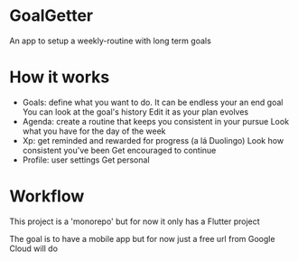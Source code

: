 # GoalGetter

An app to setup a weekly-routine with long term goals

# How it works

- Goals: define what you want to do. It can be endless your an end goal
    You can look at the goal's history
    Edit it as your plan evolves
- Agenda: create a routine that keeps you consistent in your pursue
    Look what you have for the day of the week
- Xp: get reminded and rewarded for progress (a lá Duolingo)
    Look how consistent you've been
    Get encouraged to continue
- Profile: user settings
    Get personal

# Workflow

This project is a 'monorepo' but for now it only has a Flutter project

The goal is to have a mobile app but for now just a free url from Google Cloud will do